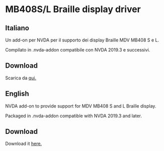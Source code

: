 # MB408S/L Braille display driver
## Italiano ##

Un add-on per NVDA per il supporto dei display Braille MDV MB408 S e L.

Compilato in .nvda-addon compatibile con NVDA 2019.3 e successivi.

## Download ##

Scarica da [qui.][1]

## English ##

NVDA add-on to provide support for MDV MB408 S and L Braille display.

Packaged in .nvda-addon compatible with NVDA 2019.3 and later.

## Download ##

Download it [here.][1]


[1]: https://raw.githubusercontent.com/ABuffEr/mb408sl-driver/master/packages/mb408sl-driver-1.0-20200212-dev.nvda-addon
